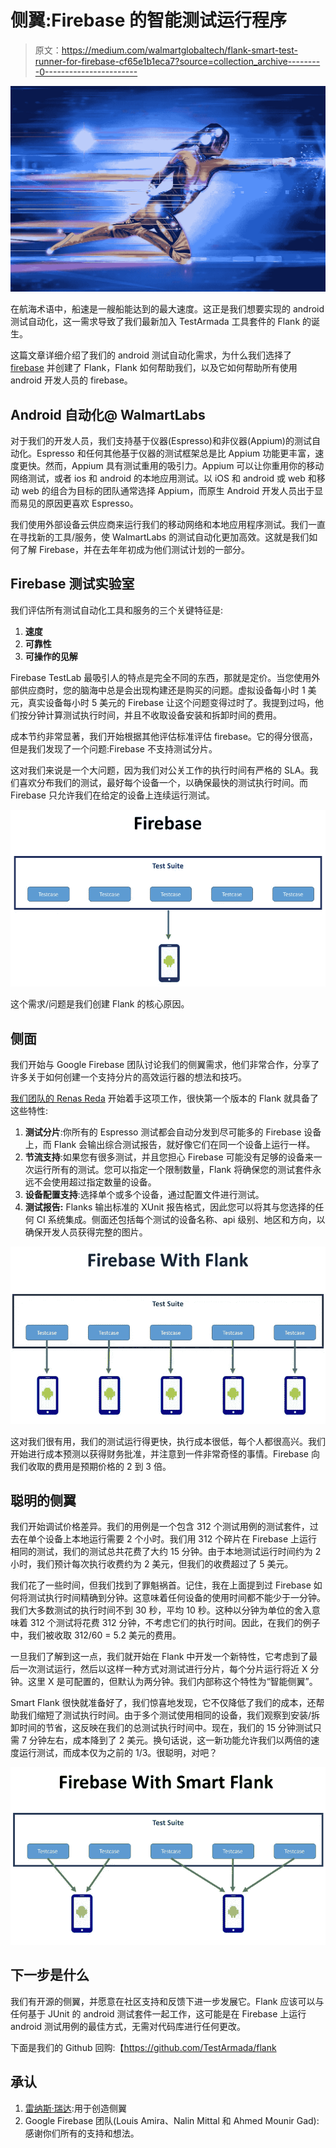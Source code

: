 # 侧翼:Firebase 的智能测试运行程序

> 原文：<https://medium.com/walmartglobaltech/flank-smart-test-runner-for-firebase-cf65e1b1eca7?source=collection_archive---------0----------------------->

![](img/46449936ef7afe307ed25b2ed095f59e.png)

在航海术语中，船速是一艘船能达到的最大速度。这正是我们想要实现的 android 测试自动化，这一需求导致了我们最新加入 TestArmada 工具套件的 Flank 的诞生。

这篇文章详细介绍了我们的 android 测试自动化需求，为什么我们选择了 [firebase](https://firebase.google.com/) 并创建了 Flank，Flank 如何帮助我们，以及它如何帮助所有使用 android 开发人员的 firebase。

## Android 自动化@ WalmartLabs

对于我们的开发人员，我们支持基于仪器(Espresso)和非仪器(Appium)的测试自动化。Espresso 和任何其他基于仪器的测试框架总是比 Appium 功能更丰富，速度更快。然而，Appium 具有测试重用的吸引力。Appium 可以让你重用你的移动网络测试，或者 ios 和 android 的本地应用测试。以 iOS 和 android 或 web 和移动 web 的组合为目标的团队通常选择 Appium，而原生 Android 开发人员出于显而易见的原因更喜欢 Espresso。

我们使用外部设备云供应商来运行我们的移动网络和本地应用程序测试。我们一直在寻找新的工具/服务，使 WalmartLabs 的测试自动化更加高效。这就是我们如何了解 Firebase，并在去年年初成为他们测试计划的一部分。

## Firebase 测试实验室

我们评估所有测试自动化工具和服务的三个关键特征是:

1.  **速度**
2.  **可靠性**
3.  **可操作的见解**

Firebase TestLab 最吸引人的特点是完全不同的东西，那就是定价。当您使用外部供应商时，您的脑海中总是会出现构建还是购买的问题。虚拟设备每小时 1 美元，真实设备每小时 5 美元的 Firebase 让这个问题变得过时了。我提到过吗，他们按分钟计算测试执行时间，并且不收取设备安装和拆卸时间的费用。

成本节约非常显著，我们开始根据其他评估标准评估 firebase。它的得分很高，但是我们发现了一个问题:Firebase 不支持测试分片。

这对我们来说是一个大问题，因为我们对公关工作的执行时间有严格的 SLA。我们喜欢分布我们的测试，最好每个设备一个，以确保最快的测试执行时间。而 Firebase 只允许我们在给定的设备上连续运行测试。

![](img/c11cdcdf4283c474ca29a84b1dc3762e.png)

这个需求/问题是我们创建 Flank 的核心原因。

## 侧面

我们开始与 Google Firebase 团队讨论我们的侧翼需求，他们非常合作，分享了许多关于如何创建一个支持分片的高效运行器的想法和技巧。

[我们团队的 Renas Reda](https://medium.com/u/cbfc2689c304?source=post_page-----cf65e1b1eca7--------------------------------) 开始着手这项工作，很快第一个版本的 Flank 就具备了这些特性:

1.  **测试分片**:你所有的 Espresso 测试都会自动分发到尽可能多的 Firebase 设备上，而 Flank 会输出综合测试报告，就好像它们在同一个设备上运行一样。
2.  **节流支持**:如果您有很多测试，并且您担心 Firebase 可能没有足够的设备来一次运行所有的测试。您可以指定一个限制数量，Flank 将确保您的测试套件永远不会使用超过指定数量的设备。
3.  **设备配置支持**:选择单个或多个设备，通过配置文件进行测试。
4.  **测试报告:** Flanks 输出标准的 XUnit 报告格式，因此您可以将其与您选择的任何 CI 系统集成。侧面还包括每个测试的设备名称、api 级别、地区和方向，以确保开发人员获得完整的图片。

![](img/05d72252db9ccd380dfdd345954a0d2e.png)

这对我们很有用，我们的测试运行得更快，执行成本很低，每个人都很高兴。我们开始进行成本预测以获得财务批准，并注意到一件非常奇怪的事情。Firebase 向我们收取的费用是预期价格的 2 到 3 倍。

## 聪明的侧翼

我们开始调试价格差异。我们的用例是一个包含 312 个测试用例的测试套件，过去在单个设备上本地运行需要 2 个小时。我们用 312 个碎片在 Firebase 上运行相同的测试，我们的测试总共花费了大约 15 分钟。由于本地测试运行时间约为 2 小时，我们预计每次执行收费约为 2 美元，但我们的收费超过了 5 美元。

我们花了一些时间，但我们找到了罪魁祸首。记住，我在上面提到过 Firebase 如何将测试执行时间精确到分钟。这意味着任何设备的使用时间都不能少于一分钟。我们大多数测试的执行时间不到 30 秒，平均 10 秒。这种以分钟为单位的舍入意味着 312 个测试将花费 312 分钟，不考虑它们的执行时间。因此，在我们的例子中，我们被收取 312/60 = 5.2 美元的费用。

一旦我们了解到这一点，我们就开始在 Flank 中开发一个新特性，它考虑到了最后一次测试运行，然后以这样一种方式对测试进行分片，每个分片运行将近 X 分钟。这里 X 是可配置的，但默认为两分钟。我们内部称这个特性为“智能侧翼”。

Smart Flank 很快就准备好了，我们惊喜地发现，它不仅降低了我们的成本，还帮助我们缩短了测试执行时间。由于多个测试使用相同的设备，我们观察到安装/拆卸时间的节省，这反映在我们的总测试执行时间中。现在，我们的 15 分钟测试只需 7 分钟左右，成本降到了 2 美元。换句话说，这一新功能允许我们以两倍的速度运行测试，而成本仅为之前的 1/3。很聪明，对吧？

![](img/0d0fdc27d0d5ba46ae4f930863c476c5.png)

## 下一步是什么

我们有开源的侧翼，并愿意在社区支持和反馈下进一步发展它。Flank 应该可以与任何基于 JUnit 的 android 测试套件一起工作，这可能是在 Firebase 上运行 android 测试用例的最佳方式，无需对代码库进行任何更改。

下面是我们的 Github 回购:【https://github.com/TestArmada/flank 

## 承认

1.  [雷纳斯·瑞达](https://medium.com/u/cbfc2689c304?source=post_page-----cf65e1b1eca7--------------------------------):用于创造侧翼
2.  Google Firebase 团队(Louis Amira、Nalin Mittal 和 Ahmed Mounir Gad):感谢你们所有的支持和想法。